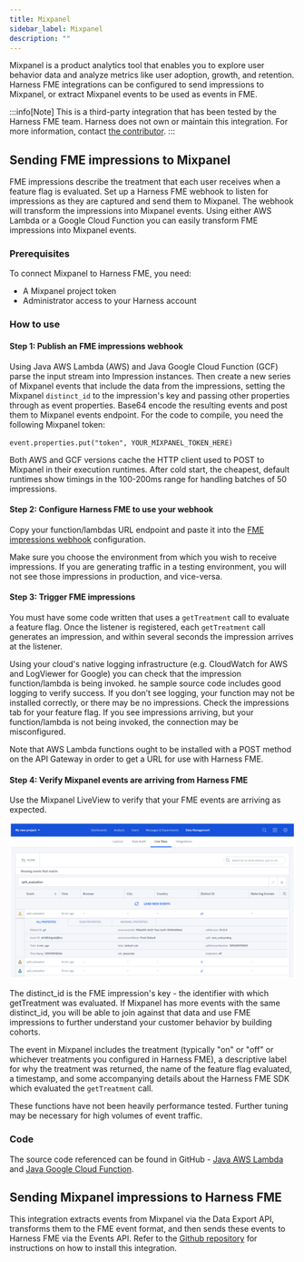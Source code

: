 ```yaml
---
title: Mixpanel
sidebar_label: Mixpanel
description: ""
---
```


<p>
  <button hidden style={{borderRadius:'8px', border:'1px', fontFamily:'Courier New', fontWeight:'800', textAlign:'left'}}> help.split.io link: https://help.split.io/hc/en-us/articles/360045503191-Mixpanel </button>
</p>

Mixpanel is a product analytics tool that enables you to explore user behavior data and analyze metrics like user adoption, growth, and retention. Harness FME integrations can be configured to send impressions to Mixpanel, or extract Mixpanel events to be used as events in FME.

:::info[Note]
This is a third-party integration that has been tested by the Harness FME team. Harness does not own or maintain this integration. For more information, contact [the contributor](https://github.com/dbmartin00).
:::

## Sending FME impressions to Mixpanel

FME impressions describe the treatment that each user receives when a feature flag is evaluated.  Set up a Harness FME webhook to listen for impressions as they are captured and send them to Mixpanel.  The webhook will transform the impressions into Mixpanel events. Using either AWS Lambda or a Google Cloud Function you can easily transform FME impressions into Mixpanel events.

### Prerequisites

To connect Mixpanel to Harness FME, you need:
* A Mixpanel project token
* Administrator access to your Harness account

### How to use

#### Step 1: Publish an FME impressions webhook

Using Java AWS Lambda (AWS) and Java Google Cloud Function (GCF) parse the input stream into Impression instances. Then create a new series of Mixpanel events that include the data from the impressions, setting the Mixpanel `distinct_id` to the impression's key and passing other properties through as event properties. Base64 encode the resulting events and post them to Mixpanel events endpoint. For the code to compile, you need the following Mixpanel token:

`event.properties.put("token", YOUR_MIXPANEL_TOKEN_HERE)`

Both AWS and GCF versions cache the HTTP client used to POST to Mixpanel in their execution runtimes.  After cold start, the cheapest, default runtimes show timings in the 100-200ms range for handling batches of 50 impressions.

#### Step 2: Configure Harness FME to use your webhook

Copy your function/lambdas URL endpoint and paste it into the [FME impressions webhook](https://help.split.io/hc/en-us/articles/360020700232-Webhook-impressions) configuration.

Make sure you choose the environment from which you wish to receive impressions. If you are generating traffic in a testing environment, you will not see those impressions in production, and vice-versa.

#### Step 3: Trigger FME impressions

You must have some code written that uses a `getTreatment` call to evaluate a feature flag. Once the listener is registered, each `getTreatment` call generates an impression, and within several seconds the impression arrives at the listener.

Using your cloud's native logging infrastructure (e.g. CloudWatch for AWS and LogViewer for Google) you can check that the impression function/lambda is being invoked.  he sample source code includes good logging to verify success.  If you don’t see logging, your function may not be installed correctly, or there may be no impressions.  Check the impressions tab for your feature flag. If you see impressions arriving, but your function/lambda is not being invoked, the connection may be misconfigured.  

Note that AWS Lambda functions ought to be installed with a POST method on the API Gateway in order to get a URL for use with Harness FME.

#### Step 4: Verify Mixpanel events are arriving from Harness FME

Use the Mixpanel LiveView to verify that your FME events are arriving as expected.

![](./static/mixpanel.png)

The distinct_id is the FME impression's key - the identifier with which getTreatment was evaluated. If Mixpanel has more events with the same distinct_id, you will be able to join against that data and use FME impressions to further understand your customer behavior by building cohorts.

The event in Mixpanel includes the treatment (typically "on" or "off" or whichever treatments you configured in Harness FME), a descriptive label for why the treatment was returned, the name of the feature flag evaluated, a timestamp, and some accompanying details about the Harness FME SDK which evaluated the `getTreatment` call.

These functions have not been heavily performance tested.  Further tuning may be necessary for high volumes of event traffic.  

### Code

The source code referenced can be found in GitHub - [Java AWS Lambda](https://github.com/dbmartin00/split2mixpanel) and [Java Google Cloud Function](https://github.com/dbmartin00/split2mixpanelGCF).

## Sending Mixpanel impressions to Harness FME

This integration extracts events from Mixpanel via the Data Export API, transforms them to the FME event format, and then sends these events to Harness FME via the Events API. Refer to the [Github repository](https://github.com/dbmartin00/mixpanel2split) for instructions on how to install this integration.